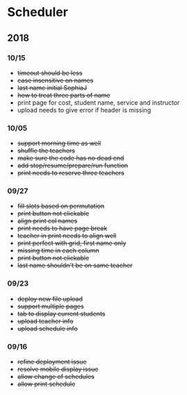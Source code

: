 # Scheduler

## 2018

### 10/15

- ~~timeout should be less~~
- ~~case insensitive on names~~
- ~~last name initial SophiaJ~~
- ~~how to treat three parts of name~~
- print page for cost, student name, service and instructor
- upload needs to give error if header is missing

### 10/05

- ~~support morning time as well~~
- ~~shuffle the teachers~~
- ~~make sure the code has no dead end~~
- ~~add stop/resume/prepare/run function~~
- ~~print needs to reserve three teachers~~

### 09/27 

- ~~fill slots based on permutation~~
- ~~print button not clickable~~
- ~~align print col names~~
- ~~print needs to have page break~~
- ~~teacher in print needs to align well~~
- ~~print perfect with grid, first name only~~
- ~~missing time in each column~~
- ~~print button not clickable~~
- ~~last name shouldn't be on same teacher~~

### 09/23

- ~~deploy new file upload~~
- ~~support multiple pages~~
- ~~tab to display current students~~
- ~~upload teacher info~~
- ~~upload schedule info~~

### 09/16

- ~~refine deployment issue~~
- ~~resolve mobile display issue~~
- ~~allow change of schedules~~
- ~~allow print schedule~~
